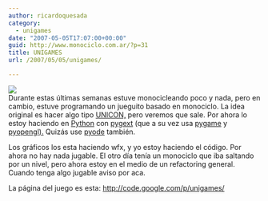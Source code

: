 ```yaml
---
author: ricardoquesada
category:
  - unigames
date: "2007-05-05T17:07:00+00:00"
guid: http://www.monociclo.com.ar/?p=31
title: UNIGAMES
url: /2007/05/05/unigames/

---
```

[![](/wp-content/uploads/2007/05/43583-screenshot-1.png?w=300)](/wp-content/uploads/2007/05/43583-screenshot-1.png)  
Durante estas últimas semanas estuve monocicleando poco y nada, pero en cambio, estuve programando un jueguito basado en monociclo. La idea original es hacer algo tipo [UNICON,](http://www.unicon13.ch/) pero veremos que sale. Por ahora lo estoy haciendo en [Python](http://www.python.org/) con [pygext](http://opioid-interactive.com/%7Eshang/projects/pygext/) (que a su vez usa [pygame](http://www.pygame.org/) y [pyopengl).](http://pyopengl.sourceforge.net/) Quizás use [pyode](http://pyode.sourceforge.net/) también.

Los gráficos los esta haciendo wfx, y yo estoy haciendo el código. Por ahora no hay nada jugable. El otro día tenía un monociclo que iba saltando por un nivel, pero ahora estoy en el medio de un refactoring general. Cuando tenga algo jugable aviso por aca.

La página del juego es esta: [http://code.google.com/p/unigames/  
](http://code.google.com/p/unigames/)
